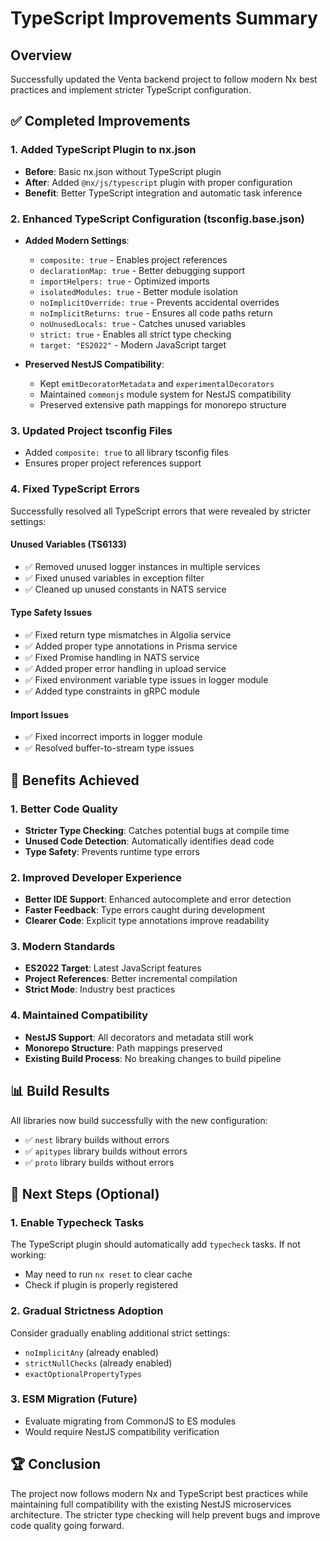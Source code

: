 # TypeScript Improvements Summary

## Overview

Successfully updated the Venta backend project to follow modern Nx best practices and implement stricter TypeScript configuration.

## ✅ Completed Improvements

### 1. Added TypeScript Plugin to nx.json

- **Before**: Basic nx.json without TypeScript plugin
- **After**: Added `@nx/js/typescript` plugin with proper configuration
- **Benefit**: Better TypeScript integration and automatic task inference

### 2. Enhanced TypeScript Configuration (tsconfig.base.json)

- **Added Modern Settings**:

  - `composite: true` - Enables project references
  - `declarationMap: true` - Better debugging support
  - `importHelpers: true` - Optimized imports
  - `isolatedModules: true` - Better module isolation
  - `noImplicitOverride: true` - Prevents accidental overrides
  - `noImplicitReturns: true` - Ensures all code paths return
  - `noUnusedLocals: true` - Catches unused variables
  - `strict: true` - Enables all strict type checking
  - `target: "ES2022"` - Modern JavaScript target

- **Preserved NestJS Compatibility**:
  - Kept `emitDecoratorMetadata` and `experimentalDecorators`
  - Maintained `commonjs` module system for NestJS compatibility
  - Preserved extensive path mappings for monorepo structure

### 3. Updated Project tsconfig Files

- Added `composite: true` to all library tsconfig files
- Ensures proper project references support

### 4. Fixed TypeScript Errors

Successfully resolved all TypeScript errors that were revealed by stricter settings:

#### Unused Variables (TS6133)

- ✅ Removed unused logger instances in multiple services
- ✅ Fixed unused variables in exception filter
- ✅ Cleaned up unused constants in NATS service

#### Type Safety Issues

- ✅ Fixed return type mismatches in Algolia service
- ✅ Added proper type annotations in Prisma service
- ✅ Fixed Promise handling in NATS service
- ✅ Added proper error handling in upload service
- ✅ Fixed environment variable type issues in logger module
- ✅ Added type constraints in gRPC module

#### Import Issues

- ✅ Fixed incorrect imports in logger module
- ✅ Resolved buffer-to-stream type issues

## 🎯 Benefits Achieved

### 1. Better Code Quality

- **Stricter Type Checking**: Catches potential bugs at compile time
- **Unused Code Detection**: Automatically identifies dead code
- **Type Safety**: Prevents runtime type errors

### 2. Improved Developer Experience

- **Better IDE Support**: Enhanced autocomplete and error detection
- **Faster Feedback**: Type errors caught during development
- **Clearer Code**: Explicit type annotations improve readability

### 3. Modern Standards

- **ES2022 Target**: Latest JavaScript features
- **Project References**: Better incremental compilation
- **Strict Mode**: Industry best practices

### 4. Maintained Compatibility

- **NestJS Support**: All decorators and metadata still work
- **Monorepo Structure**: Path mappings preserved
- **Existing Build Process**: No breaking changes to build pipeline

## 📊 Build Results

All libraries now build successfully with the new configuration:

- ✅ `nest` library builds without errors
- ✅ `apitypes` library builds without errors
- ✅ `proto` library builds without errors

## 🔄 Next Steps (Optional)

### 1. Enable Typecheck Tasks

The TypeScript plugin should automatically add `typecheck` tasks. If not working:

- May need to run `nx reset` to clear cache
- Check if plugin is properly registered

### 2. Gradual Strictness Adoption

Consider gradually enabling additional strict settings:

- `noImplicitAny` (already enabled)
- `strictNullChecks` (already enabled)
- `exactOptionalPropertyTypes`

### 3. ESM Migration (Future)

- Evaluate migrating from CommonJS to ES modules
- Would require NestJS compatibility verification

## 🏆 Conclusion

The project now follows modern Nx and TypeScript best practices while maintaining full compatibility with the existing NestJS microservices architecture. The stricter type checking will help prevent bugs and improve code quality going forward.
